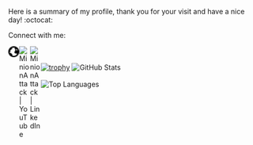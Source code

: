 Here is a summary of my profile, thank you for your visit and have a nice day! :octocat:

Connect with me:

[<img align="left" alt="MinionAttack | Online CV" width="22px" src="https://raw.githubusercontent.com/iconic/open-iconic/master/svg/globe.svg" />][website]
[<img align="left" alt="MinionAttack | YouTube" width="22px" src="https://cdn.jsdelivr.net/npm/simple-icons@5.11.0/icons/youtube.svg" />][youtube]
[<img align="left" alt="MinionAttack | LinkedIn" width="22px" src="https://cdn.jsdelivr.net/npm/simple-icons@5.11.0/icons/linkedin.svg" />][linkedin]

[website]: http://thetechnicallyweakguy.com/
[youtube]: https://youtube.com/playlist?list=PLZZMjfY7KWc8bghxw3J_baf35LGLIL2FO
[linkedin]: https://www.linkedin.com/in/iago-alonso-alonso/
</br></br>
[![trophy](https://github-profile-trophy.vercel.app/?username=MinionAttack&margin-w=5&no-frame=true&no-bg=true)](https://github.com/ryo-ma/github-profile-trophy)
![GitHub Stats](https://github-readme-stats.vercel.app/api?username=MinionAttack&show_icons=true&count_private=true&theme=default)
</br></br>
![Top Languages](https://github-readme-stats.vercel.app/api/top-langs/?username=MinionAttack&langs_count=10&layout=compact&theme=default)

